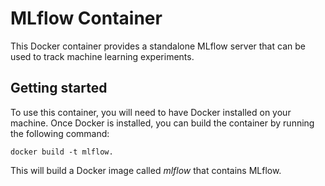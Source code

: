 # MLflow Container

This Docker container provides a standalone MLflow server that can be used to track machine learning experiments.

## Getting started

To use this container, you will need to have Docker installed on your machine. Once Docker is installed, you can build the container by running the following command:

```
docker build -t mlflow.
```

This will build a Docker image called *mlflow* that contains MLflow.
